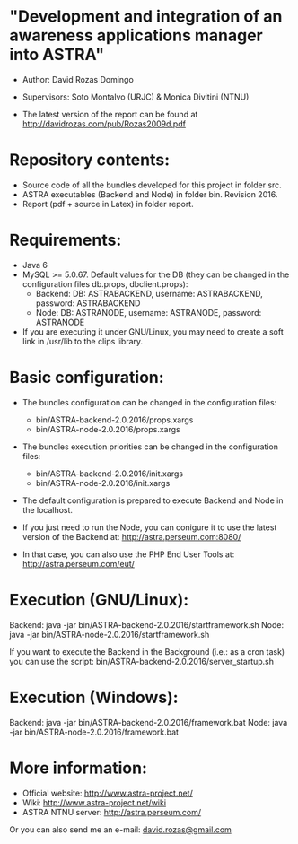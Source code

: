 "Development and integration of an awareness applications manager into ASTRA"
=============================================================================

- Author: David Rozas Domingo
- Supervisors: Soto Montalvo (URJC) & Monica Divitini (NTNU)

- The latest version of the report can be found at http://davidrozas.com/pub/Rozas2009d.pdf


Repository contents:
============

- Source code of all the bundles developed for this project in folder src.
- ASTRA executables (Backend and Node) in folder bin. Revision 2016.
- Report (pdf + source in Latex) in folder report.

Requirements:
=============

- Java 6
- MySQL >= 5.0.67. Default values for the DB (they can be changed in the configuration files db.props, dbclient.props):
	- Backend: DB: ASTRABACKEND, username: ASTRABACKEND, password: ASTRABACKEND
	- Node: DB: ASTRANODE, username: ASTRANODE, password: ASTRANODE
- If you are executing it under GNU/Linux, you may need to create a soft link in /usr/lib to the clips library.


Basic configuration:
====================

- The bundles configuration can be changed in the configuration files:
	- bin/ASTRA-backend-2.0.2016/props.xargs
	- bin/ASTRA-node-2.0.2016/props.xargs
- The bundles execution priorities can be changed in the configuration files:
	- bin/ASTRA-backend-2.0.2016/init.xargs
	- bin/ASTRA-node-2.0.2016/init.xargs

- The default configuration is prepared to execute Backend and Node in the localhost.
- If you just need to run the Node, you can conigure it to use the latest version of the Backend at: http://astra.perseum.com:8080/
- In that case, you can also use the PHP End User Tools at: http://astra.perseum.com/eut/

Execution (GNU/Linux):
======================
Backend: java -jar bin/ASTRA-backend-2.0.2016/startframework.sh
Node: java -jar bin/ASTRA-node-2.0.2016/startframework.sh

If you want to execute the Backend in the Background (i.e.: as a cron task) you can use the script:
bin/ASTRA-backend-2.0.2016/server_startup.sh


Execution (Windows):
====================
Backend: java -jar bin/ASTRA-backend-2.0.2016/framework.bat
Node: java -jar bin/ASTRA-node-2.0.2016/framework.bat


More information:
=================
- Official website: http://www.astra-project.net/
- Wiki: http://www.astra-project.net/wiki
- ASTRA NTNU server: http://astra.perseum.com/

Or you can also send me an e-mail: david.rozas@gmail.com
